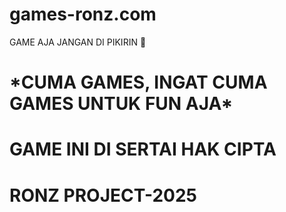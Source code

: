 # games-ronz.com
GAME AJA JANGAN DI PIKIRIN 🗿

<h1>*CUMA GAMES, INGAT CUMA GAMES UNTUK FUN AJA*</h1>

# GAME INI DI SERTAI HAK CIPTA

# RONZ PROJECT-2025
